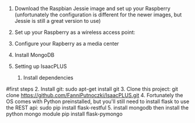 1. Download the Raspbian Jessie image and set up your Raspberry (unfortunately the configuration is different for the newer images, but Jessie is still a great version to use)

2. Set up your Raspberry as a wireless access point: 

3. Configure your Rapberry as a media center

4. Install MongoDB

5. Setting up IsaacPLUS

	1. Install dependencies
	
#first steps
2. Install git: sudo apt-get install git
3. Clone this project: git clone https://github.com/FanniPutnoczki/IsaacPLUS.git
4. Fortunately the OS comes with Python preinstalled, but you'll still need to install flask to use the REST api: 
sudo pip install flask-restful
5. install mongodb then install the python mongo module
pip install flask-pymongo